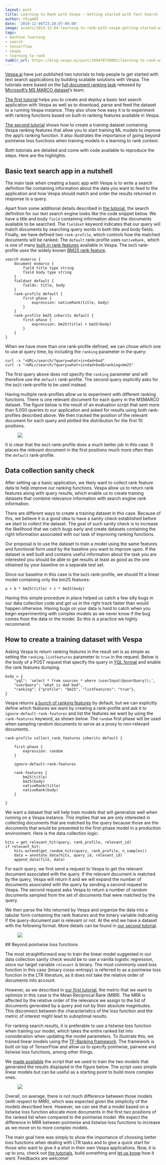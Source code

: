 ```yaml
---
layout: post
title: Learning to Rank with Vespa – Getting started with Text Search
author: thigm85
date: '2019-12-04T23:28:07-08:00'
image: assets/2019-12-04-learning-to-rank-with-vespa-getting-started-with/0280c78756d9a59068630a85ff30aad3876cdf97.png
tags:
- machine learning
- search
- tensorflow
- vespa
- learning to rank
tumblr_url: https://blog.vespa.ai/post/189478730081/learning-to-rank-with-vespa-getting-started-with
---
```

[Vespa.ai](https://vespa.ai/) have just published two tutorials to help people to get started with text search applications by building scalable solutions with Vespa.
The tutorials were based on the [full document ranking task](https://microsoft.github.io/msmarco/TREC-Deep-Learning-2019#document-ranking-task)
released by [Microsoft’s MS MARCO dataset](https://microsoft.github.io/msmarco/)’s team.

[The first tutorial](https://docs.vespa.ai/en/tutorials/text-search.html) helps you to create and deploy a basic text search application with Vespa as well as to download, parse and feed the dataset to a running Vespa instance. They also show how easy it is to experiment with ranking functions based on built-in ranking features available in Vespa.

[The second tutorial](https://docs.vespa.ai/en/tutorials/text-search-ml.html) shows how to create a training dataset containing Vespa ranking features that allow you to start training ML models to improve the app’s ranking function. It also illustrates the importance of going beyond pointwise loss functions when training models in a learning to rank context.

Both tutorials are detailed and come with code available to reproduce the steps. Here are the highlights.

## Basic text search app in a nutshell

The main task when creating a basic app with Vespa is to write a search definition file containing information about the data you want to feed to the application and how Vespa should match and order the results returned in response to a query.

Apart from some additional details described in [the tutorial](https://docs.vespa.ai/en/tutorials/text-search.html), the search definition for our text search engine looks like the code snippet below. We have a title and body `field` containing information about the documents available to be searched. The `fieldset` keyword indicates that our query will match documents by searching query words in both title and body fields. Finally, we have defined two `rank-profile`, which controls how the matched documents will be ranked. The `default` rank-profile uses `nativeRank,` which is one of many [built-in rank features](https://docs.vespa.ai/en/reference/rank-features.html) available in Vespa. The `bm25` rank-profile uses the widely known [BM25 rank feature](https://docs.vespa.ai/en/reference/bm25.html).

    search msmarco { 
        document msmarco {
            field title type string
            field body type string 
        }
        fieldset default {
            fields: title, body
        }    
        rank-profile default {
            first-phase {
                expression: nativeRank(title, body)
            }
        }
        rank-profile bm25 inherits default {
            first-phase {
                expression: bm25(title) + bm25(body)
            }
        } 
    }

When we have more than one rank-profile defined, we can chose which one to use at query time, by including the `ranking` parameter in the query:

    curl -s "<URL>/search/?query=what+is+dad+bod"
    curl -s "<URL>/search/?query=what+is+dad+bod&ranking=bm25"

The first query above does not specify the `ranking` parameter and will therefore use the `default` rank-profile. The second query explicitly asks for the `bm25` rank-profile to be used instead.

Having multiple rank-profiles allow us to experiment with different ranking functions. There is one relevant document for each query in the MSMARCO dataset. The figure below is the result of an evaluation script that sent more than 5.000 queries to our application and asked for results using both rank-profiles described above. We then tracked the position of the relevant document for each query and plotted the distribution for the first 10 positions.

<figure data-orig-width="650" data-orig-height="700" class="tmblr-full"><img src="/assets/2019-12-04-learning-to-rank-with-vespa-getting-started-with/e873ef7129f426267ae17825c3b4accb4370ade3.png" data-orig-width="650" data-orig-height="700"></figure>

It is clear that the `bm25` rank-profile does a much better job in this case. It places the relevant document in the first positions much more often than the `default` rank-profile.

## Data collection sanity check

After setting up a basic application, we likely want to collect rank feature data to help improve our ranking functions. Vespa allow us to return rank features along with query results, which enable us to create training datasets that combine relevance information with search engine rank information.

There are different ways to create a training dataset in this case. Because of this, we believe it is a good idea to have a sanity check established before we start to collect the dataset. The goal of such sanity check is to increase the likelihood that we catch bugs early and create datasets containing the right information associated with our task of improving ranking functions.

Our proposal is to use the dataset to train a model using the same features and functional form used by the baseline you want to improve upon. If the dataset is well built and contains useful information about the task you are interested you should be able to get results at least as good as the one obtained by your baseline on a separate test set.

Since our baseline in this case is the `bm25` rank-profile, we should fit a linear model containing only the bm25 features:

    a + b * bm25(title) + c * bm25(body)

Having this simple procedure in place helped us catch a few silly bugs in our data collection code and got us in the right track faster than would happen otherwise. Having bugs on your data is hard to catch when you begin experimenting with complex models as we never know if the bug comes from the data or the model. So this is a practice we highly recommend.

## How to create a training dataset with Vespa

Asking Vespa to return ranking features in the result set is as simple as setting the `ranking.listFeatures` parameter to `true` in the request. Below is the body of a POST request that specify the query in [YQL format](https://docs.vespa.ai/en/query-language.html) and enable the rank features dumping.

    body = {
        "yql": 'select * from sources * where (userInput(@userQuery));',
        "userQuery": "what is dad bod",
        "ranking": {"profile": "bm25", "listFeatures": "true"},
    }

Vespa returns [a bunch of ranking features](https://github.com/vespa-engine/system-test/blob/master/tests/search/rankfeatures/dump.txt) by default, but we can explicitly define which features we want by creating a rank-profile and ask it to `ignore-default-rank-features` and list the features we want by using the `rank-features` keyword, as shown below. The `random` first phase will be used when sampling random documents to serve as a proxy to non-relevant documents.

    rank-profile collect_rank_features inherits default {
    
        first-phase {
            expression: random
        }
    
        ignore-default-rank-features
    
        rank-features {
            bm25(title)
            bm25(body)
            nativeRank(title)
            nativeRank(body)
        }
    
    }

We want a dataset that will help train models that will generalize well when running on a Vespa instance. This implies that we are only interested in collecting documents that are matched by the query because those are the documents that would be presented to the first-phase model in a production environment. Here is the data collection logic:

    hits = get_relevant_hit(query, rank_profile, relevant_id)
    if relevant_hit:
        hits.extend(get_random_hits(query, rank_profile, n_samples))
        data = annotate_data(hits, query_id, relevant_id)
        append_data(file, data)

For each query, we first send a request to Vespa to get the relevant document associated with the query. If the relevant document is matched by the query, Vespa will return it and we will expand the number of documents associated with the query by sending a second request to Vespa. The second request asks Vespa to return a number of random documents sampled from the set of documents that were matched by the query.

We then parse the hits returned by Vespa and organize the data into a tabular form containing the rank features and the binary variable indicating if the query-document pair is relevant or not. At the end we have a dataset with the following format. More details can be found in [our second tutorial](https://docs.vespa.ai/en/tutorials/text-search-ml.html).

<figure class="tmblr-full" data-orig-height="268" data-orig-width="1324"><img src="/assets/2019-12-04-learning-to-rank-with-vespa-getting-started-with/27eb0eb7626c85140d8596d0a82c9dd8b5a558fe.png" data-orig-height="268" data-orig-width="1324"></figure>
## Beyond pointwise loss functions

The most straightforward way to train the linear model suggested in our data collection sanity check would be to use a vanilla logistic regression, since our target variable `relevant` is binary. The most commonly used loss function in this case (binary cross-entropy) is referred to as a pointwise loss function in the LTR literature, as it does not take the relative order of documents into account.

However, as we described in [our first tutorial](https://docs.vespa.ai/en/tutorials/text-search.html), the metric that we want to optimize in this case is the Mean Reciprocal Rank (MRR). The MRR is affected by the relative order of the relevance we assign to the list of documents generated by a query and not by their absolute magnitudes. This disconnect between the characteristics of the loss function and the metric of interest might lead to suboptimal results.

For ranking search results, it is preferable to use a listwise loss function when training our model, which takes the entire ranked list into consideration when updating the model parameters. To illustrate this, we trained linear models using the [TF-Ranking framework](https://github.com/tensorflow/ranking). The framework is built on top of TensorFlow and allow us to specify pointwise, pairwise and listwise loss functions, among other things.

We [made available](https://github.com/vespa-engine/sample-apps/tree/master/text-search) the script that we used to train the two models that generated the results displayed in the figure below. The script uses simple linear models but can be useful as a starting point to build more complex ones.

<figure class="tmblr-full" data-orig-height="700" data-orig-width="650"><img src="/assets/2019-12-04-learning-to-rank-with-vespa-getting-started-with/0280c78756d9a59068630a85ff30aad3876cdf97.png" data-orig-height="700" data-orig-width="650"></figure>

Overall, on average, there is not much difference between those models (with respect to MRR), which was expected given the simplicity of the models described here. However, we can see that a model based on a listwise loss function allocate more documents in the first two positions of the ranked list when compared to the pointwise model. We expect the difference in MRR between pointwise and listwise loss functions to increase as we move on to more complex models.

The main goal here was simply to show the importance of choosing better loss functions when dealing with LTR tasks and to give a quick start for those who want to give it a shot in their own Vespa applications. Now, it is up to you, check out [the tutorials](https://docs.vespa.ai/en/tutorials/text-search.html), build something and [let us know](https://twitter.com/vespaengine) how it went. Feedbacks are welcome!

